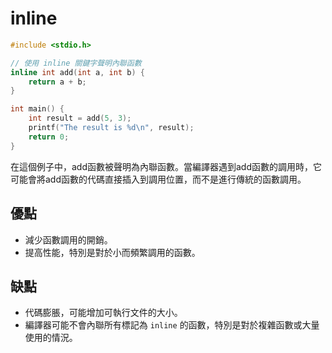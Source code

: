 # inline
````C
#include <stdio.h>

// 使用 inline 關鍵字聲明內聯函數
inline int add(int a, int b) {
    return a + b;
}

int main() {
    int result = add(5, 3);
    printf("The result is %d\n", result);
    return 0;
}
````
在這個例子中，add函數被聲明為內聯函數。當編譯器遇到add函數的調用時，它可能會將add函數的代碼直接插入到調用位置，而不是進行傳統的函數調用。
## 優點

- 減少函數調用的開銷。
- 提高性能，特別是對於小而頻繁調用的函數。

## 缺點

- 代碼膨脹，可能增加可執行文件的大小。
- 編譯器可能不會內聯所有標記為 `inline` 的函數，特別是對於複雜函數或大量使用的情況。
